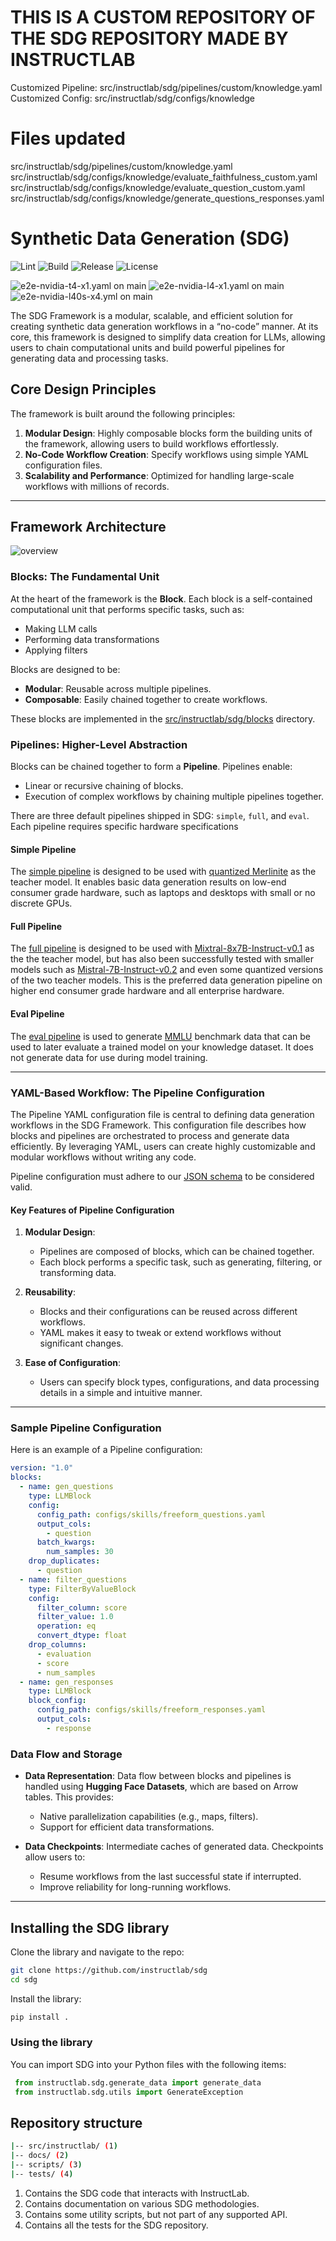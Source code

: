 # THIS IS A CUSTOM REPOSITORY OF THE SDG REPOSITORY MADE BY INSTRUCTLAB
Customized Pipeline: src/instructlab/sdg/pipelines/custom/knowledge.yaml
Customized Config: src/instructlab/sdg/configs/knowledge

# Files updated
src/instructlab/sdg/pipelines/custom/knowledge.yaml
src/instructlab/sdg/configs/knowledge/evaluate_faithfulness_custom.yaml
src/instructlab/sdg/configs/knowledge/evaluate_question_custom.yaml
src/instructlab/sdg/configs/knowledge/generate_questions_responses.yaml

# Synthetic Data Generation (SDG)

![Lint](https://github.com/instructlab/sdg/actions/workflows/lint.yml/badge.svg?branch=main)
![Build](https://github.com/instructlab/sdg/actions/workflows/pypi.yaml/badge.svg?branch=main)
![Release](https://img.shields.io/github/v/release/instructlab/sdg)
![License](https://img.shields.io/github/license/instructlab/sdg)

![`e2e-nvidia-t4-x1.yaml` on `main`](https://github.com/instructlab/sdg/actions/workflows/e2e-nvidia-t4-x1.yml/badge.svg?branch=main)
![`e2e-nvidia-l4-x1.yaml` on `main`](https://github.com/instructlab/sdg/actions/workflows/e2e-nvidia-l4-x1.yml/badge.svg?branch=main)
![`e2e-nvidia-l40s-x4.yml` on `main`](https://github.com/instructlab/sdg/actions/workflows/e2e-nvidia-l40s-x4.yml/badge.svg?branch=main)

The SDG Framework is a modular, scalable, and efficient solution for creating synthetic data generation workflows in a “no-code” manner. At its core, this framework is designed to simplify data creation for LLMs, allowing users to chain computational units and build powerful pipelines for generating data and processing tasks.

## Core Design Principles

The framework is built around the following principles:

1. **Modular Design**: Highly composable blocks form the building units of the framework, allowing users to build workflows effortlessly.
2. **No-Code Workflow Creation**: Specify workflows using simple YAML configuration files.
3. **Scalability and Performance**: Optimized for handling large-scale workflows with millions of records.

---

## Framework Architecture

![overview](assets/imgs/overview.png)

### Blocks: The Fundamental Unit

At the heart of the framework is the **Block**. Each block is a self-contained computational unit that performs specific tasks, such as:

- Making LLM calls
- Performing data transformations
- Applying filters

Blocks are designed to be:

- **Modular**: Reusable across multiple pipelines.
- **Composable**: Easily chained together to create workflows.

These blocks are implemented in the [src/instructlab/sdg/blocks](src/instructlab/sdg/blocks) directory.

### Pipelines: Higher-Level Abstraction

Blocks can be chained together to form a **Pipeline**. Pipelines enable:

- Linear or recursive chaining of blocks.
- Execution of complex workflows by chaining multiple pipelines together.

There are three default pipelines shipped in SDG: `simple`, `full`, and `eval`. Each pipeline requires specific hardware specifications

#### Simple Pipeline

The [simple pipeline](src/instructlab/sdg/pipelines/simple) is designed to be used with [quantized Merlinite](https://huggingface.co/instructlab/merlinite-7b-lab-GGUF) as the teacher model. It enables basic data generation results on low-end consumer grade hardware, such as laptops and desktops with small or no discrete GPUs.

#### Full Pipeline

The [full pipeline](src/instructlab/sdg/pipelines/full) is designed to be used with [Mixtral-8x7B-Instruct-v0.1](https://huggingface.co/mistralai/Mixtral-8x7B-Instruct-v0.1) as the the teacher model, but has also been successfully tested with smaller models such as [Mistral-7B-Instruct-v0.2](https://huggingface.co/mistralai/Mistral-7B-Instruct-v0.2) and even some quantized versions of the two teacher models. This is the preferred data generation pipeline on higher end consumer grade hardware and all enterprise hardware.

#### Eval Pipeline

The [eval pipeline](src/instructlab/sdg/pipelines/eval) is used to generate [MMLU](https://en.wikipedia.org/wiki/MMLU) benchmark data that can be used to later evaluate a trained model on your knowledge dataset. It does not generate data for use during model training.

---

### YAML-Based Workflow: The Pipeline Configuration

The Pipeline YAML configuration file is central to defining data generation workflows in the SDG Framework. This configuration file describes how blocks and pipelines are orchestrated to process and generate data efficiently. By leveraging YAML, users can create highly customizable and modular workflows without writing any code.

Pipeline configuration must adhere to our [JSON schema](src/instructlab/sdg/pipelines/schema/v1.json) to be considered valid.

#### Key Features of Pipeline Configuration

1. **Modular Design**:
   - Pipelines are composed of blocks, which can be chained together.
   - Each block performs a specific task, such as generating, filtering, or transforming data.

2. **Reusability**:
   - Blocks and their configurations can be reused across different workflows.
   - YAML makes it easy to tweak or extend workflows without significant changes.

3. **Ease of Configuration**:
   - Users can specify block types, configurations, and data processing details in a simple and intuitive manner.

---

### Sample Pipeline Configuration

Here is an example of a Pipeline configuration:

```yaml
version: "1.0"
blocks:
  - name: gen_questions
    type: LLMBlock
    config:
      config_path: configs/skills/freeform_questions.yaml
      output_cols:
        - question
      batch_kwargs:
        num_samples: 30
    drop_duplicates:
      - question
  - name: filter_questions
    type: FilterByValueBlock
    config:
      filter_column: score
      filter_value: 1.0
      operation: eq
      convert_dtype: float
    drop_columns:
      - evaluation
      - score
      - num_samples
  - name: gen_responses
    type: LLMBlock
    block_config:
      config_path: configs/skills/freeform_responses.yaml
      output_cols:
        - response
```

### Data Flow and Storage

- **Data Representation**: Data flow between blocks and pipelines is handled using **Hugging Face Datasets**, which are based on Arrow tables. This provides:
  - Native parallelization capabilities (e.g., maps, filters).
  - Support for efficient data transformations.

- **Data Checkpoints**: Intermediate caches of generated data. Checkpoints allow users to:
  - Resume workflows from the last successful state if interrupted.
  - Improve reliability for long-running workflows.

---

## Installing the SDG library

Clone the library and navigate to the repo:

```bash
git clone https://github.com/instructlab/sdg
cd sdg
```

Install the library:

```bash
pip install .
```

### Using the library

You can import SDG into your Python files with the following items:

```python
 from instructlab.sdg.generate_data import generate_data
 from instructlab.sdg.utils import GenerateException
```

## Repository structure

```bash
|-- src/instructlab/ (1)
|-- docs/ (2)
|-- scripts/ (3)
|-- tests/ (4)
```

1. Contains the SDG code that interacts with InstructLab.
2. Contains documentation on various SDG methodologies.
3. Contains some utility scripts, but not part of any supported API.
4. Contains all the tests for the SDG repository.
